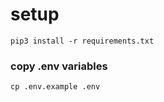 # setup

```
pip3 install -r requirements.txt
```

### copy .env variables
```
cp .env.example .env
```


